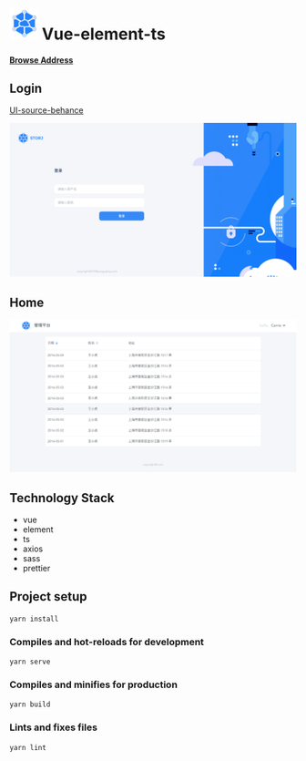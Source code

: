 # <img src="src/example/logo-icon.png" alt="Logo" width="50">  Vue-element-ts
#### [Browse Address](https://carrie999.github.io/vue-element-ts/dist/index.html)
## Login
[UI-source-behance](https://www.behance.net/gallery/80831863/Storj-Satellite-Account)

<img src="src/example/login.png" width="1000">

## Home
 <img src="src/example/home.png" width="1000">

## Technology Stack 

- vue
- element
- ts
- axios
- sass
- prettier 


## Project setup
```
yarn install
```

### Compiles and hot-reloads for development
```
yarn serve
```

### Compiles and minifies for production
```
yarn build
```

### Lints and fixes files
```
yarn lint
```

